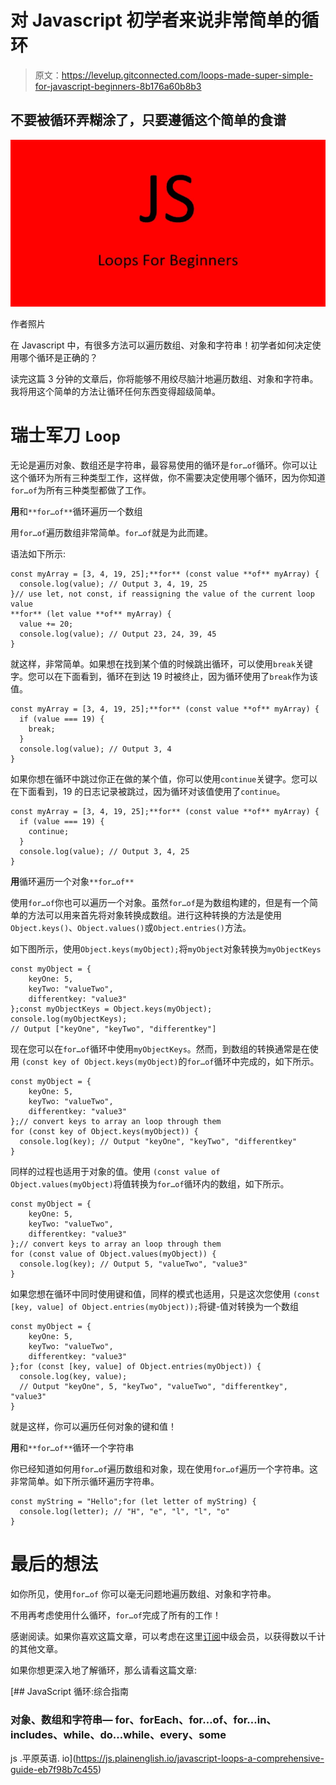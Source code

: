 # 对 Javascript 初学者来说非常简单的循环

> 原文：<https://levelup.gitconnected.com/loops-made-super-simple-for-javascript-beginners-8b176a60b8b3>

## 不要被循环弄糊涂了，只要遵循这个简单的食谱

![](img/4f28186e010afbfc33e386d75e45b523.png)

作者照片

在 Javascript 中，有很多方法可以遍历数组、对象和字符串！初学者如何决定使用哪个循环是正确的？

读完这篇 3 分钟的文章后，你将能够不用绞尽脑汁地遍历数组、对象和字符串。我将用这个简单的方法让循环任何东西变得超级简单。

# 瑞士军刀 `Loop`

无论是遍历对象、数组还是字符串，最容易使用的循环是`for…of`循环。你可以让这个循环为所有三种类型工作，这样做，你不需要决定使用哪个循环，因为你知道`for…of`为所有三种类型都做了工作。

**用**和`**for…of**`循环遍历一个数组

用`for…of`遍历数组非常简单。`for…of`就是为此而建。

语法如下所示:

```
const myArray = [3, 4, 19, 25];**for** (const value **of** myArray) {
  console.log(value); // Output 3, 4, 19, 25
}// use let, not const, if reassigning the value of the current loop value
**for** (let value **of** myArray) {
  value += 20;
  console.log(value); // Output 23, 24, 39, 45
}
```

就这样，非常简单。如果想在找到某个值的时候跳出循环，可以使用`break`关键字。您可以在下面看到，循环在到达 19 时被终止，因为循环使用了`break`作为该值。

```
const myArray = [3, 4, 19, 25];**for** (const value **of** myArray) {
  if (value === 19) {
    break;
  }
  console.log(value); // Output 3, 4
}
```

如果你想在循环中跳过你正在做的某个值，你可以使用`continue`关键字。您可以在下面看到，19 的日志记录被跳过，因为循环对该值使用了`continue`。

```
const myArray = [3, 4, 19, 25];**for** (const value **of** myArray) {
  if (value === 19) {
    continue;
  }
  console.log(value); // Output 3, 4, 25
}
```

**用**循环遍历一个对象`**for…of**`

使用`for…of`你也可以遍历一个对象。虽然`for…of`是为数组构建的，但是有一个简单的方法可以用来首先将对象转换成数组。进行这种转换的方法是使用`Object.keys()`、`Object.values()`或`Object.entries()`方法。

如下图所示，使用`Object.keys(myObject);`将`myObject`对象转换为`myObjectKeys`

```
const myObject = {
    keyOne: 5,
    keyTwo: "valueTwo",
    differentkey: "value3"
};const myObjectKeys = Object.keys(myObject);
console.log(myObjectKeys);
// Output ["keyOne", "keyTwo", "differentkey"]
```

现在您可以在`for…of`循环中使用`myObjectKeys`。然而，到数组的转换通常是在使用
`(const key of Object.keys(myObject)`的`for…of`循环中完成的，如下所示。

```
const myObject = {
    keyOne: 5,
    keyTwo: "valueTwo",
    differentkey: "value3"
};// convert keys to array an loop through them
for (const key of Object.keys(myObject)) {
  console.log(key); // Output "keyOne", "keyTwo", "differentkey"
}
```

同样的过程也适用于对象的值。使用
`(const value of Object.values(myObject)`将值转换为`for…of`循环内的数组，如下所示。

```
const myObject = {
    keyOne: 5,
    keyTwo: "valueTwo",
    differentkey: "value3"
};// convert keys to array an loop through them
for (const value of Object.values(myObject)) {
  console.log(key); // Output 5, "valueTwo", "value3"
}
```

如果您想在循环中同时使用键和值，同样的模式也适用，只是这次您使用
`(const [key, value] of Object.entries(myObject));`将键-值对转换为一个数组

```
const myObject = {
    keyOne: 5,
    keyTwo: "valueTwo",
    differentkey: "value3"
};for (const [key, value] of Object.entries(myObject)) {
  console.log(key, value);
  // Output "keyOne", 5, "keyTwo", "valueTwo", "differentkey", "value3"
}
```

就是这样，你可以遍历任何对象的键和值！

**用**和`**for…of**`循环一个字符串

你已经知道如何用`for…of`遍历数组和对象，现在使用`for…of`遍历一个字符串。这非常简单。如下所示循环遍历字符串。

```
const myString = "Hello";for (let letter of myString) {
  console.log(letter); // "H", "e", "l", "l", "o"
}
```

# 最后的想法

如你所见，使用`for…of` 你可以毫无问题地遍历数组、对象和字符串。

不用再考虑使用什么循环，`for…of`完成了所有的工作！

感谢阅读。如果你喜欢这篇文章，可以考虑在这里[订阅](https://craftedwebpages.medium.com/membership)中级会员，以获得数以千计的其他文章。

如果你想更深入地了解循环，那么请看这篇文章:

[](https://js.plainenglish.io/javascript-loops-a-comprehensive-guide-eb7f98b7c455) [## JavaScript 循环:综合指南

### 对象、数组和字符串— for、forEach、for…of、for…in、includes、while、do…while、every、some

js .平原英语. io](https://js.plainenglish.io/javascript-loops-a-comprehensive-guide-eb7f98b7c455)